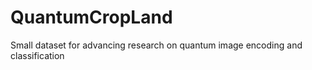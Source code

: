 # QuantumCropLand
Small dataset for advancing research on quantum image encoding and classification
